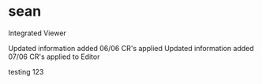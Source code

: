 # sean
Integrated Viewer


Updated information added 06/06 CR's applied
Updated information added 07/06 CR's applied to Editor

testing 123
